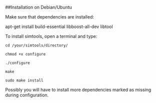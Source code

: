 ##Installation on Debian/Ubuntu

Make sure that dependencies are installed:

apt-get install build-essential libboost-all-dev libtool

To install simtools, open a terminal and type:

```
cd /your/simtools/directory/

chmod +x configure

./configure

make

sudo make install
```

Possibly you will have to install more dependencies marked as missing during configuration. 

